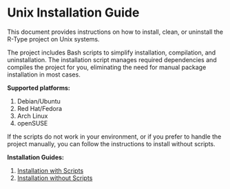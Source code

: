 # Unix Installation Guide

This document provides instructions on how to install, clean, or uninstall the R-Type project on Unix systems.

The project includes Bash scripts to simplify installation, compilation, and uninstallation. The installation script manages required dependencies and compiles the project for you, eliminating the need for manual package installation in most cases.

**Supported platforms:**
1. Debian/Ubuntu
2. Red Hat/Fedora
3. Arch Linux
4. openSUSE

If the scripts do not work in your environment, or if you prefer to handle the project manually, you can follow the instructions to install without scripts.

**Installation Guides:**
1. [Installation with Scripts](usage-with-scripts.md)
2. [Installation without Scripts](usage-without-scripts.md)
